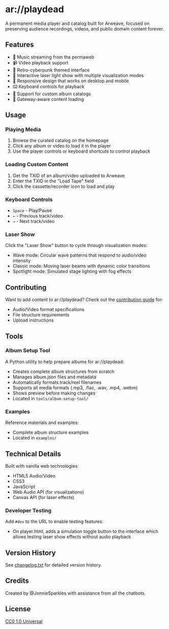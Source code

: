 # ar://playdead

A permanent media player and catalog built for Arweave, focused on preserving audience recordings, videos, and public domain content forever.

## Features

- 🎵 Music streaming from the permaweb
- 📹 Video playback support
- 🎨 Retro-cyberpunk themed interface
- 🌈 Interactive laser light show with multiple visualization modes
- 📱 Responsive design that works on desktop and mobile
- ⌨️ Keyboard controls for playback
- 🎼 Support for custom album catalogs
- 🔄 Gateway-aware content loading

## Usage

### Playing Media
1. Browse the curated catalog on the homepage
2. Click any album or video to load it in the player
3. Use the player controls or keyboard shortcuts to control playback

### Loading Custom Content
1. Get the TXID of an album/video uploaded to Arweave
2. Enter the TXID in the "Load Tape" field
3. Click the cassette/recorder icon to load and play

### Keyboard Controls
- `Space` - Play/Pause
- `←` - Previous track/video
- `→` - Next track/video

### Laser Show
Click the "Laser Show" button to cycle through visualization modes:
- Wave mode: Circular wave patterns that respond to audio/video intensity
- Classic mode: Moving laser beams with dynamic color transitions
- Spotlight mode: Simulated stage lighting with fog effects

## Contributing

Want to add content to ar://playdead? Check out the [contribution guide](contribute.html) for:
- Audio/Video format specifications
- File structure requirements
- Upload instructions

## Tools

### Album Setup Tool
A Python utility to help prepare albums for ar://playdead:
- Creates complete album structures from scratch
- Manages album.json files and metadata
- Automatically formats track/reel filenames
- Supports all media formats (.mp3, .flac, .wav, .mp4, .webm)
- Shows preview before making changes
- Located in `tools/album-setup-tool/`

### Examples
Reference materials and examples:
- Complete album structure examples
- Located in `examples/`

## Technical Details

Built with vanilla web technologies:
- HTML5 Audio/Video
- CSS3
- JavaScript
- Web Audio API (for visualizations)
- Canvas API (for laser effects)

### Developer Testing

Add `#dev` to the URL to enable testing features:
- On player.html, adds a simulation toggle button to the interface which allows testing laser show effects without audio playback

## Version History

See [changelog.txt](changelog.txt) for detailed version history.

## Credits

Created by @JonnieSparkles with assistance from all the chatbots.

## License

[CC0 1.0 Universal](LICENSE) 